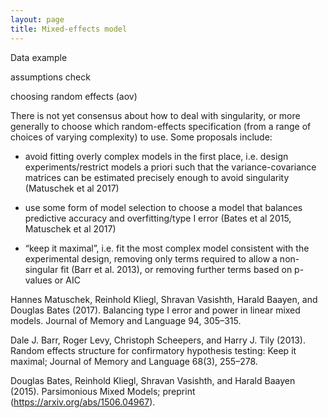 ```yaml
---
layout: page
title: Mixed-effects model
---
```


Data example

assumptions check

choosing random effects (aov)

There is not yet consensus about how to deal with singularity, or more generally to choose which random-effects specification (from a range of choices of varying complexity) to use. Some proposals include:

- avoid fitting overly complex models in the first place, i.e. design experiments/restrict models a priori such that the variance-covariance matrices can be estimated precisely enough to avoid singularity (Matuschek et al 2017)

- use some form of model selection to choose a model that balances predictive accuracy and overfitting/type I error (Bates et al 2015, Matuschek et al 2017)

- “keep it maximal”, i.e. fit the most complex model consistent with the experimental design, removing only terms required to allow a non-singular fit (Barr et al. 2013), or removing further terms based on p-values or AIC

Hannes Matuschek, Reinhold Kliegl, Shravan Vasishth, Harald Baayen, and Douglas Bates (2017). Balancing type I error and power in linear mixed models. Journal of Memory and Language 94, 305–315.

Dale J. Barr, Roger Levy, Christoph Scheepers, and Harry J. Tily (2013). Random effects structure for confirmatory hypothesis testing: Keep it maximal; Journal of Memory and Language 68(3), 255–278.

Douglas Bates, Reinhold Kliegl, Shravan Vasishth, and Harald Baayen (2015). Parsimonious Mixed Models; preprint (https://arxiv.org/abs/1506.04967).



